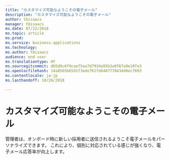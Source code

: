 ```yaml
---
title: "カスタマイズ可能なようこその電子メール"
description: "カスタマイズ可能なようこその電子メール"
author: tbisaacs
manager: tbisaacs
ms.date: 07/22/2018
ms.topic: article
ms.prod: 
ms.service: business-applications
ms.technology: 
ms.author: tbisaacs
audience: end user
ms.translationtype: HT
ms.sourcegitcommit: d65d9c6f9cae75ea7d7934a95b3a9f67a9e10fe3
ms.openlocfilehash: 14a8565b65d1f3ede761fd6407770434d0ec7693
ms.contentlocale: ja-jp
ms.lasthandoff: 10/26/2018

---
```

#  <a name="customizable-welcome-emails"></a>カスタマイズ可能なようこその電子メール





管理者は、オンボード時に新しい採用者に送信されるようこそ電子メールをパーソナライズできます。 これにより、個別に対応されている感じが強くなり、電子メール応答率が向上します。

